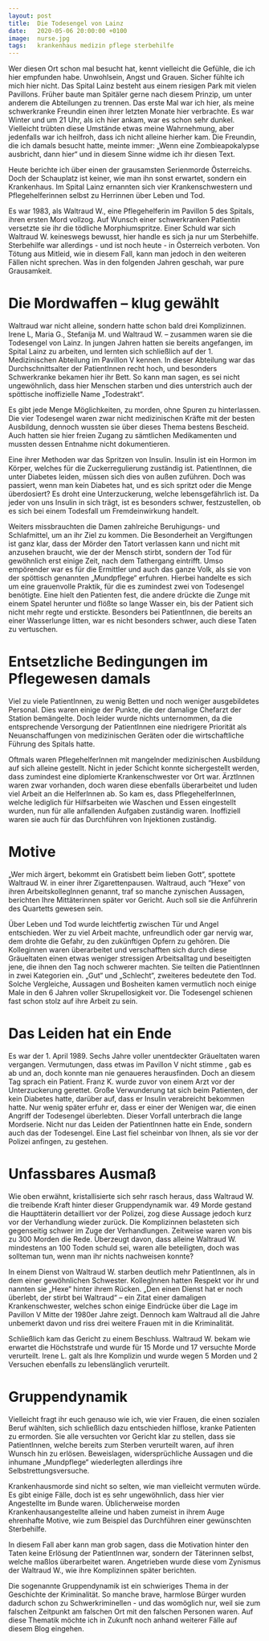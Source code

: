 ```yaml
---
layout: post
title:  Die Todesengel von Lainz
date:   2020-05-06 20:00:00 +0100
image:  nurse.jpg
tags:   krankenhaus medizin pflege sterbehilfe
---
```

Wer diesen Ort schon mal besucht hat, kennt vielleicht die Gefühle, die ich hier empfunden habe.
Unwohlsein, Angst und Grauen. Sicher fühlte ich mich hier nicht. Das Spital Lainz besteht aus einem
riesigen Park mit vielen Pavillons. Früher baute man Spitäler gerne nach diesem Prinzip, um unter
anderem die Abteilungen zu trennen. Das erste Mal war ich hier, als meine schwerkranke Freundin
einen ihrer letzten Monate hier verbrachte. Es war Winter und um 21 Uhr, als ich hier ankam, war es
schon sehr dunkel. Vielleicht trübten diese Umstände etwas meine Wahrnehmung, aber jedenfalls
war ich heilfroh, dass ich nicht alleine hierher kam. Die Freundin, die ich damals besucht hatte,
meinte immer: „Wenn eine Zombieapokalypse ausbricht, dann hier“ und in diesem Sinne widme ich
ihr diesen Text.

Heute berichte ich über einen der grausamsten Serienmorde Österreichs. Doch der Schauplatz ist
keiner, wie man ihn sonst erwartet, sondern ein Krankenhaus. Im Spital Lainz ernannten sich vier
Krankenschwestern und Pflegehelferinnen selbst zu Herrinnen über Leben und Tod.

Es war 1983, als Waltraud W., eine Pflegehelferin im Pavillon 5 des Spitals, ihren ersten Mord vollzog.
Auf Wunsch einer schwerkranken Patientin versetzte sie ihr die tödliche Morphiumspritze. Einer
Schuld war sich Waltraud W. keineswegs bewusst, hier handle es sich ja nur um Sterbehilfe.
Sterbehilfe war allerdings - und ist noch heute - in Österreich verboten. Von Tötung aus Mitleid, wie
in diesem Fall, kann man jedoch in den weiteren Fällen nicht sprechen. Was in den folgenden Jahren
geschah, war pure Grausamkeit.

# Die Mordwaffen – klug gewählt
Waltraud war nicht alleine, sondern hatte schon bald drei Komplizinnen. Irene L, Maria G., Stefanija M.
und Waltraud W. – zusammen waren sie die Todesengel von Lainz. In jungen Jahren hatten sie
bereits angefangen, im Spital Lainz zu arbeiten, und lernten sich schließlich auf der 1. Medizinischen
Abteilung im Pavillon V kennen. In dieser Abteilung war das Durchschnittsalter der PatientInnen
recht hoch, und besonders Schwerkranke bekamen hier ihr Bett. So kann man sagen, es sei nicht
ungewöhnlich, dass hier Menschen starben und dies unterstrich auch der spöttische inoffizielle
Name „Todestrakt“.

Es gibt jede Menge Möglichkeiten, zu morden, ohne Spuren zu hinterlassen. Die vier Todesengel
waren zwar nicht medizinischen Kräfte mit der besten Ausbildung, dennoch wussten sie über dieses
Thema bestens Bescheid. Auch hatten sie hier freien Zugang zu sämtlichen Medikamenten und
mussten dessen Entnahme nicht dokumentieren.

Eine ihrer Methoden war das Spritzen von Insulin. Insulin ist ein Hormon im Körper, welches für die
Zuckerregulierung zuständig ist. PatientInnen, die unter Diabetes leiden, müssen sich dies von außen
zuführen. Doch was passiert, wenn man kein Diabetes hat, und es sich spritzt oder die Menge
überdosiert? Es droht eine Unterzuckerung, welche lebensgefährlich ist. Da jeder von uns Insulin in
sich trägt, ist es besonders schwer, festzustellen, ob es sich bei einem Todesfall um Fremdeinwirkung
handelt.

Weiters missbrauchten die Damen zahlreiche Beruhigungs- und Schlafmittel, um an ihr Ziel zu
kommen. Die Besonderheit an Vergiftungen ist ganz klar, dass der Mörder den Tatort verlassen kann
und nicht mit anzusehen braucht, wie der der Mensch stirbt, sondern der Tod für gewöhnlich erst
einige Zeit, nach dem Tathergang eintrifft. Umso empörender war es für die Ermittler und auch das
ganze Volk, als sie von der spöttisch genannten „Mundpflege“ erfuhren. Hierbei handelte es sich um
eine grauenvolle Praktik, für die es zumindest zwei von Todesengel benötigte. Eine hielt den
Patienten fest, die andere drückte die Zunge mit einem Spatel herunter und flößte so lange Wasser
ein, bis der Patient sich nicht mehr regte und erstickte. Besonders bei PatientInnen, die bereits an
einer Wasserlunge litten, war es nicht besonders schwer, auch diese Taten zu vertuschen.

# Entsetzliche Bedingungen im Pflegewesen damals
Viel zu viele PatientInnen, zu wenig Betten und noch weniger ausgebildetes Personal. Dies waren
einige der Punkte, die der damalige Chefarzt der Station bemängelte. Doch leider wurde nichts
unternommen, da die entsprechende Versorgung der PatientInnen eine niedrigere Priorität als
Neuanschaffungen von medizinischen Geräten oder die wirtschaftliche Führung des Spitals hatte.

Oftmals waren PflegehelferInnen mit mangelnder medizinischen Ausbildung auf sich alleine gestellt.
Nicht in jeder Schicht konnte sichergestellt werden, dass zumindest eine diplomierte
Krankenschwester vor Ort war. ÄrztInnen waren zwar vorhanden, doch waren diese ebenfalls
überarbeitet und luden viel Arbeit an die HelferInnen ab. So kam es, dass PflegehelferInnen, welche
lediglich für Hilfsarbeiten wie Waschen und Essen eingestellt wurden, nun für alle anfallenden
Aufgaben zuständig waren. Inoffiziell waren sie auch für das Durchführen von Injektionen zuständig.

# Motive
„Wer mich ärgert, bekommt ein Gratisbett beim lieben Gott“, spottete Waltraud W. in einer ihrer
Zigarettenpausen. Waltraud, auch “Hexe” von ihren ArbeitskollegInnen genannt, traf so manche
zynischen Aussagen, berichten Ihre Mittäterinnen später vor Gericht. Auch soll sie die Anführerin des
Quartetts gewesen sein.

Über Leben und Tod wurde leichtfertig zwischen Tür und Angel entschieden. Wer zu viel Arbeit
machte, unfreundlich oder gar nervig war, dem drohte die Gefahr, zu den zukünftigen Opfern zu
gehören. Die Kolleginnen waren überarbeitet und verschafften sich durch diese Gräueltaten einen
etwas weniger stressigen Arbeitsalltag und beseitigten jene, die ihnen den Tag noch schwerer
machten. Sie teilten die PatientInnen in zwei Kategorien ein. „Gut“ und „Schlecht“, zweiteres
bedeutete den Tod. Solche Vergleiche, Aussagen und Bosheiten kamen vermutlich noch einige Male
in den 6 Jahren voller Skrupellosigkeit vor. Die Todesengel schienen fast schon stolz auf ihre Arbeit zu
sein.

# Das Leiden hat ein Ende
Es war der 1. April 1989. Sechs Jahre voller unentdeckter Gräueltaten waren vergangen.
Vermutungen, dass etwas im Pavillon V nicht stimme , gab es ab und an, doch konnte man nie
genaueres herausfinden. Doch an diesem Tag sprach ein Patient. Franz K. wurde zuvor von einem
Arzt vor der Unterzuckerung gerettet. Große Verwunderung tat sich beim Patienten, der kein
Diabetes hatte, darüber auf, dass er Insulin verabreicht bekommen hatte. Nur wenig später erfuhr er,
dass er einer der Wenigen war, die einen Angriff der Todesengel überlebten. Dieser Vorfall
unterbrach die lange Mordserie. Nicht nur das Leiden der PatientInnen hatte ein Ende, sondern auch
das der Todesengel. Eine Last fiel scheinbar von Ihnen, als sie vor der Polizei anfingen, zu gestehen.

# Unfassbares Ausmaß
Wie oben erwähnt, kristallisierte sich sehr rasch heraus, dass Waltraud W. die treibende Kraft hinter
dieser Gruppendynamik war. 49 Morde gestand die Haupttäterin detailliert vor der Polizei, zog diese
Aussage jedoch kurz vor der Verhandlung wieder zurück. Die Komplizinnen belasteten sich
gegenseitig schwer im Zuge der Verhandlungen. Zeitweise waren von bis zu 300 Morden die Rede.
Überzeugt davon, dass alleine Waltraud W. mindestens an 100 Toden schuld sei, waren alle
beteiligten, doch was sollteman tun, wenn man ihr nichts nachweisen konnte?

In einem Dienst von Waltraud W. starben deutlich mehr PatientInnen, als in dem einer gewöhnlichen
Schwester. KollegInnen hatten Respekt vor ihr und nannten sie „Hexe“ hinter ihrem Rücken. „Den
einen Dienst hat er noch überlebt, der stirbt bei Waltraud“ – ein Zitat einer damaligen
Krankenschwester, welches schon einige Eindrücke über die Lage im Pavillon V Mitte der 1980er
Jahre zeigt. Dennoch kam Waltraud all die Jahre unbemerkt davon und riss drei weitere Frauen mit in
die Kriminalität.

Schließlich kam das Gericht zu einem Beschluss. Waltraud W. bekam wie erwartet die Höchststrafe
und wurde für 15 Morde und 17 versuchte Morde verurteilt. Irene L. galt als Ihre Komplizin und
wurde wegen 5 Morden und 2 Versuchen ebenfalls zu lebenslänglich verurteilt.

# Gruppendynamik
Vielleicht fragt ihr euch genauso wie ich, wie vier Frauen, die einen sozialen Beruf wählten, sich
schließlich dazu entschieden hilflose, kranke Patienten zu ermorden. Sie alle versuchten vor Gericht
klar zu stellen, dass sie PatientInnen, welche bereits zum Sterben verurteilt waren, auf ihren Wunsch
hin zu erlösen. Beweislagen, widersprüchliche Aussagen und die inhumane „Mundpflege“
wiederlegten allerdings ihre Selbstrettungsversuche.

Krankenhausmorde sind nicht so selten, wie man vielleicht vermuten würde. Es gibt einige Fälle,
doch ist es sehr ungewöhnlich, dass hier vier Angestellte im Bunde waren. Üblicherweise morden
Krankenhausangestellte alleine und haben zumeist in ihrem Auge ehrenhafte Motive, wie zum
Beispiel das Durchführen einer gewünschten Sterbehilfe.

In diesem Fall aber kann man grob sagen, dass die Motivation hinter den Taten keine Erlösung der
PatientInnen war, sondern der Täterinnen selbst, welche maßlos überarbeitet waren. Angetrieben
wurde diese vom Zynismus der Waltraud W., wie ihre Komplizinnen später berichten.

Die sogenannte Gruppendynamik ist ein schwieriges Thema in der Geschichte der Kriminalität. So
manche brave, harmlose Bürger wurden dadurch schon zu Schwerkriminellen - und das womöglich
nur, weil sie zum falschen Zeitpunkt am falschen Ort mit den falschen Personen waren. Auf diese
Thematik möchte ich in Zukunft noch anhand weiterer Fälle auf diesem Blog eingehen.